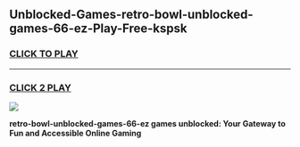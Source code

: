 
## Unblocked-Games-retro-bowl-unblocked-games-66-ez-Play-Free-kspsk
<h3>
<a href="https://premium76.site?title=retro-bowl-unblocked-games-66-ez&ref=18A1">CLICK TO PLAY</a></h3>
<hr>

<h3>
<a href="https://premium76.site?title=retro-bowl-unblocked-games-66-ez&ref=18A1">CLICK 2 PLAY</a>
  
</h3>

<a href="https://premium76.site?title=retro-bowl-unblocked-games-66-ez&ref=18A1"><img src="https://clearcache.store/games.png"></a>


**retro-bowl-unblocked-games-66-ez games unblocked: Your Gateway to Fun and Accessible Online Gaming**

